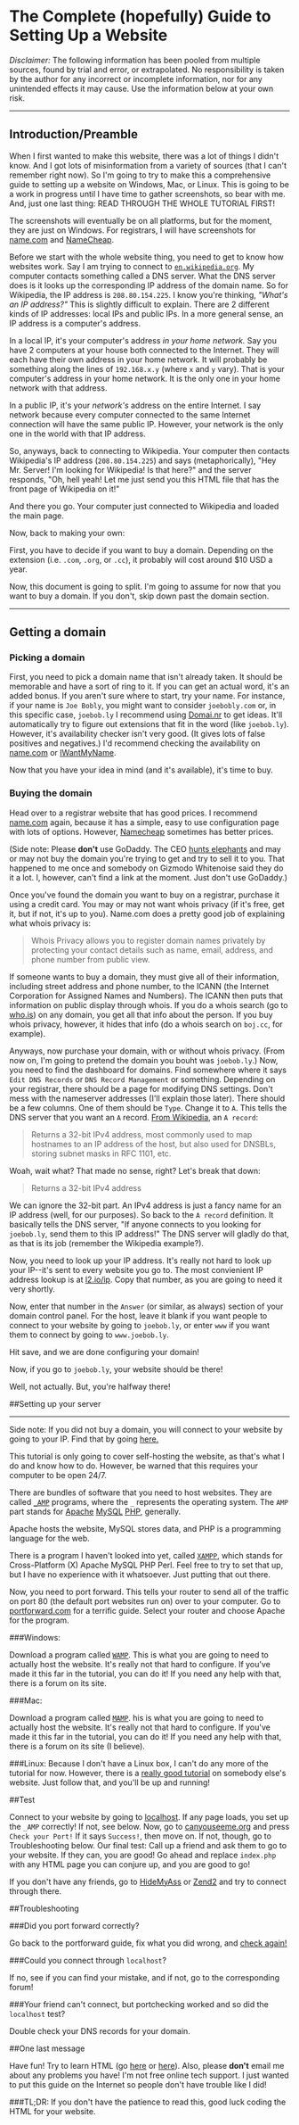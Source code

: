 # The Complete (hopefully) Guide to Setting Up a Website

*Disclaimer:* The following information has been pooled from multiple sources, found by trial and error, or extrapolated. No responsibility is taken by the author for any incorrect or incomplete information, nor for any unintended effects it may cause. Use the information below at your own risk.

---
## Introduction/Preamble

When I first wanted to make this website, there was a lot of things I didn't know. And I got lots of misinformation from a variety of sources (that I can't remember right now). So I'm going to try to make this a comprehensive guide to setting up a website on Windows, Mac, or Linux. This is going to be a work in progress until I have time to gather screenshots, so bear with me. And, just one last thing: READ THROUGH THE WHOLE TUTORIAL FIRST!

The screenshots will eventually be on all platforms, but for the moment, they are just on Windows. For registrars, I will have screenshots for [name.com](http://name.com) and [NameCheap](http://namecheap.com).

Before we start with the whole website thing, you need to get to know how websites work. Say I am trying to connect to [`en.wikipedia.org`](http://en.wikipedia.org). My computer contacts something called a DNS server. What the DNS server does is it looks up the corresponding IP address of the domain name. So for Wikipedia, the IP address is `208.80.154.225`. I know you're thinking, *"What's an IP address?"* This is slightly difficult to explain. There are 2 different kinds of IP addresses: local IPs and public IPs. In a more general sense, an IP address is a computer's address. 

In a local IP, it's your computer's address *in your home network.* Say you have 2 computers at your house both connected to the Internet. They will each have their own address in your home network. It will probably be something along the lines of `192.168.x.y` (where `x` and `y` vary). That is your computer's address in your home network. It is the only one in your home network with that address.

In a public IP, it's your *network's* address on the entire Internet. I say network because every computer connected to the same Internet connection will have the same public IP. However, your network is the only one in the world with that IP address. 

So, anyways, back to connecting to Wikipedia. Your computer then contacts Wikipedia's IP address (`208.80.154.225`) and says (metaphorically), "Hey Mr. Server! I'm looking for Wikipedia! Is that here?" and the server responds, "Oh, hell yeah! Let me just send you this HTML file that has the front page of Wikipedia on it!"

And there you go. Your computer just connected to Wikipedia and loaded the main page. 

Now, back to making your own:

First, you have to decide if you want to buy a domain. Depending on the extension (i.e. `.com`, `.org`, or `.cc`), it probably will cost around $10 USD a year.

Now, this document is going to split. I'm going to assume for now that you want to buy a domain. If you don't, skip down past the domain section.

---
## Getting a domain

### Picking a domain

First, you need to pick a domain name that isn't already taken. It should be memorable and have a sort of ring to it. If you can get an actual word, it's an added bonus. If you aren't sure where to start, try your name. For instance, if your name is `Joe Bobly`, you might want to consider `joebobly.com` or, in this specific case, `joebob.ly` I recommend using [Domai.nr][1] to get ideas. It'll automatically try to figure out extensions that fit in the word (like `joebob.ly`). However, it's availability checker isn't very good. (It gives lots of false positives and negatives.) I'd recommend checking the availability on [name.com][2] or [IWantMyName][3].

Now that you have your idea in mind (and it's available), it's time to buy.

### Buying the domain

Head over to a registrar website that has good prices. I recommend [name.com][2] again, because it has a simple, easy to use configuration page with lots of options. However, [Namecheap][4] sometimes has better prices.

(Side note: Please **don't** use GoDaddy. The CEO [hunts elephants][5] and may or may not buy the domain you're trying to get and try to sell it to you. That happened to me once and somebody on Gizmodo Whitenoise said they do it a lot. I, however, can't find a link at the moment. Just don't use GoDaddy.)

Once you've found the domain you want to buy on a registrar, purchase it using a credit card. You may or may not want whois privacy (if it's free, get it, but if not, it's up to you). Name.com does a pretty good job of explaining what whois privacy is:

> Whois Privacy allows you to register domain names privately by protecting your contact details such as name, email, address, and phone number from public view.

If someone wants to buy a domain, they must give all of their information, including street address and phone number, to the ICANN (the Internet Corporation for Assigned Names and Numbers). The ICANN then puts that information on public display through whois. If you do a whois search (go to [who.is][6]) on any domain, you get all that info about the person. If you buy whois privacy, however, it hides that info (do a whois search on `boj.cc`, for example).

Anyways, now purchase your domain, with or without whois privacy. (From now on, I'm going to pretend the domain you bouht was `joebob.ly`.) Now, you need to find the dashboard for domains. Find somewhere where it says `Edit DNS Records` or `DNS Record Management` or something. Depending on your registrar, there should be a page for modifying DNS settings. Don't mess with the nameserver addresses (I'll explain those later). There should be a few columns. One of them should be `Type`. Change it to `A`. This tells the DNS server that you want an `A` record. [From Wikipedia](https://en.wikipedia.org/wiki/A_record#A), an `A record`:
>Returns a 32-bit IPv4 address, most commonly used to map hostnames to an IP address of the host, but also used for DNSBLs, storing subnet masks in RFC 1101, etc.

Woah, wait what? That made no sense, right? Let's break that down:
>Returns a 32-bit IPv4 address

We can ignore the 32-bit part. An IPv4 address is just a fancy name for an IP address (well, for our purposes). So back to the `A record` definition. It basically tells the DNS server, "If anyone connects to you looking for `joebob.ly`, send them to this IP address!" The DNS server will gladly do that, as that is its job (remember the Wikipedia example?).

Now, you need to look up your IP address. It's really not hard to look up your IP--it's sent to every website you go to. The most convienient IP address lookup is at [l2.io/ip](http://l2.io/ip). Copy that number, as you are going to need it very shortly.

Now, enter that number in the `Answer` (or similar, as always) section of your domain control panel. For the host, leave it blank if you want people to connect to your website by going to `joebob.ly`, or enter `www` if you want them to connect by going to `www.joebob.ly`. 

Hit save, and we are done configuring your domain!

Now, if you go to `joebob.ly`, your website should be there!

Well, not actually. But, you're halfway there!

##Setting up your server

---

Side note: If you did not buy a domain, you will connect to your website by going to your IP. Find that by going [here.](http://l2.io/ip)

This tutorial is only going to cover self-hosting the website, as that's what I do and know how to do. However, be warned that this requires your computer to be open 24/7. 

There are bundles of software that you need to host websites. They are called [`_AMP`](https://en.wikipedia.org/wiki/AMP_%28solution_stack%29) programs, where the `_` represents the operating system. The `AMP` part stands for [Apache](https://www.apache.org/) [MySQL](https://www.mysql.com/) [PHP](http://www.php.net/), generally. 

Apache hosts the website, MySQL stores data, and PHP is a programming language for the web.

There is a program I haven't looked into yet, called [`XAMPP`](http://www.apachefriends.org/en/xampp.html), which stands for Cross-Platform (X) Apache MySQL PHP Perl. Feel free to try to set that up, but I have no experience with it whatsoever. Just putting that out there.

Now, you need to port forward. This tells your router to send all of the traffic on port 80 (the default port websites run on) over to your computer. Go to [portforward.com](http://portforward.com/) for a terrific guide. Select your router and choose Apache for the program.

###Windows:

Download a program called [`WAMP`](http://www.wampserver.com/en/). This is what you are going to need to actually host the website. It's really not that hard to configure. If you've made it this far in the tutorial, you can do it! If you need any help with that, there is a forum on its site.

###Mac:

Download a program called [`MAMP`](http://www.mamp.info/en/index.html). his is what you are going to need to actually host the website. It's really not that hard to configure. If you've made it this far in the tutorial, you can do it! If you need any help with that, there is a forum on its site (I believe).

###Linux:
Because I don't have a Linux box, I can't do any more of the tutorial for now. However, there is a [really good tutorial](http://lamphowto.com/) on somebody else's website. Just follow that, and you'll be up and running!


##Test

Connect to your website by going to [localhost](http://localhost). If any page loads, you set up the `_AMP` correctly! If not, see below. Now, go to [canyouseeme.org](http://canyouseeme.org/) and press `Check your Port!` If it says `Success!`, then move on. If not, though, go to Troubleshooting below. Our final test: Call up a friend and ask them to go to your website. If they can, you are good! Go ahead and replace `index.php` with any HTML page you can conjure up, and you are good to go!

If you don't have any friends, go to [HideMyAss](http://hidemyass.com) or [Zend2](http://zend2.com) and try to connect through there.

##Troubleshooting

###Did you port forward correctly?

Go back to the portforward guide, fix what you did wrong, and [check again!](http://canyouseeme.org/)

###Could you connect through `localhost`?

If no, see if you can find your mistake, and if not, go to the corresponding forum!

###Your friend can't connect, but portchecking worked and so did the `localhost` test?

Double check your DNS records for your domain.


##One last message

Have fun! Try to learn HTML (go [here](http://codecademy.com) or [here](http://w3schools.com)). Also, please **don't** email me about any problems you have! I'm not free online tech support. I just wanted to put this guide on the Internet so people don't have trouble like I did!


###TL;DR: If you don't have the patience to read this, good luck coding the HTML for your website.

 [1]: http://domai.nr
 [2]: http://name.com
 [3]: http://iwantmyname.com
 [4]: http://namecheap.com
 [5]: http://www.huffingtonpost.com/2011/03/31/bob-parsons-godaddy-ceo-elephant-hunt_n_843121.html
 [6]: http://who.is
